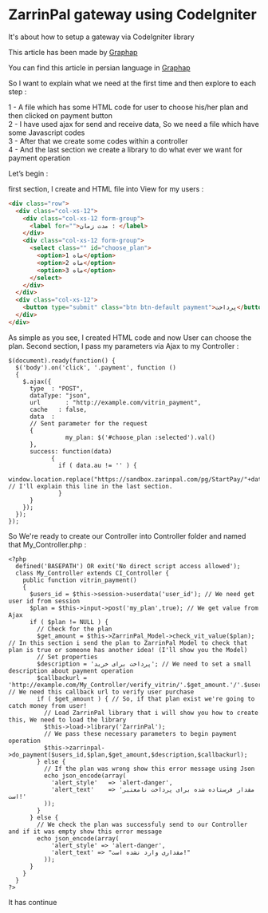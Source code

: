 # ZarrinPal gateway using CodeIgniter
It's about how to setup a gateway via CodeIgniter library

This article has been made by <a href="http://graphap.com">Graphap</a>

You can find this article in persian language in <a href="http://graphap.com">Graphap</a>

So I want to explain what we need at the first time and then explore to each step :

1 - A file which has some HTML code for user to choose his/her plan and then clicked on payment button<br />
2 - I have used ajax for send and receive data, So we need a file which have some Javascript codes<br />
3 - After that we create some codes within a controller<br />
4 - And the last section we create a library to do what ever we want for payment operation<br />

Let’s begin :

first section, I create and HTML file into View for my users :

```html
<div class="row">
  <div class="col-xs-12">
    <div class="col-xs-12 form-group">
      <label for="">مدت زمان : </label>
    </div>
    <div class="col-xs-12 form-group">
      <select class="" id="choose_plan">
        <option>1 ماه</option>
        <option>2 ماه</option>
        <option>3 ماه</option>
      </select>
    </div>
  </div>
  <div class="col-xs-12">
    <button type="submit" class="btn btn-default payment">پرداخت</button>
  </div>
</div>
```
As simple as you see, I created HTML code and now User can choose the plan.
Second section, I pass my parameters via Ajax to my Controller :
```
$(document).ready(function() {
  $('body').on('click', '.payment', function ()
  {
    $.ajax({
      type	: "POST",
      dataType: "json",
      url		: "http://example.com/vitrin_payment", 
      cache   : false,
      data	:
      // Sent parameter for the request
      {
                my_plan: $('#choose_plan :selected').val()
      },
      success: function(data)
            {
              if ( data.au != '' ) {
                  window.location.replace("https://sandbox.zarinpal.com/pg/StartPay/"+data.au); // I'll explain this line in the last section.
              }
      }
    });
  });
});
```
So We're ready to create our Controller into Controller folder and named that My_Controller.php :
```
<?php
  defined('BASEPATH') OR exit('No direct script access allowed');
  class My_Controller extends CI_Controller {
    public function vitrin_payment()
    {
      $users_id = $this->session->userdata('user_id'); // We need get user id from session
      $plan = $this->input->post('my_plan',true); // We get value from Ajax
      if ( $plan != NULL ) {
        // Check for the plan
        $get_amount = $this->ZarrinPal_Model->check_vit_value($plan); // In this section i send the plan to ZarrinPal Model to check that plan is true or someone has another idea! (I'll show you the Model)
        // Set properties
        $description = 'پرداخت برای خرید'; // We need to set a small description about payment operation
        $callbackurl = 'http://example.com/My_Controller/verify_vitrin/'.$get_amount.'/'.$users_id; // We need this callback url to verify user purchase
        if ( $get_amount ) { // So, if that plan exist we're going to catch money from user!
          // Load ZarrinPal library that i will show you how to create this, We need to load the library
          $this->load->library('ZarrinPal');
          // We pass these necessary parameters to begin payment operation
          $this->zarrinpal->do_payment($users_id,$plan,$get_amount,$description,$callbackurl);
        } else {
          // If the plan was wrong show this error message using Json
          echo json_encode(array(
            'alert_style'	=> 'alert-danger',
            'alert_text'	=> 'مقدار فرستاده شده برای پرداخت نامعتبر است!'
          ));
        }
      } else {
        // We check the plan was successfuly send to our Controller and if it was empty show this error message
        echo json_encode(array(
            'alert_style' => 'alert-danger',
            'alert_text' => "مقداری وارد نشده است!"
          ));
      }
    }
  }
?>
```

It has continue
